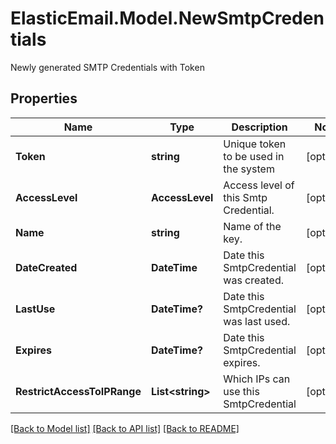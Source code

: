 # ElasticEmail.Model.NewSmtpCredentials
Newly generated SMTP Credentials with Token
## Properties

Name | Type | Description | Notes
------------ | ------------- | ------------- | -------------
**Token** | **string** | Unique token to be used in the system | [optional] 
**AccessLevel** | **AccessLevel** | Access level of this Smtp Credential. | [optional] 
**Name** | **string** | Name of the key. | [optional] 
**DateCreated** | **DateTime** | Date this SmtpCredential was created. | [optional] 
**LastUse** | **DateTime?** | Date this SmtpCredential was last used. | [optional] 
**Expires** | **DateTime?** | Date this SmtpCredential expires. | [optional] 
**RestrictAccessToIPRange** | **List&lt;string&gt;** | Which IPs can use this SmtpCredential | [optional] 

[[Back to Model list]](../README.md#documentation-for-models) [[Back to API list]](../README.md#documentation-for-api-endpoints) [[Back to README]](../README.md)

